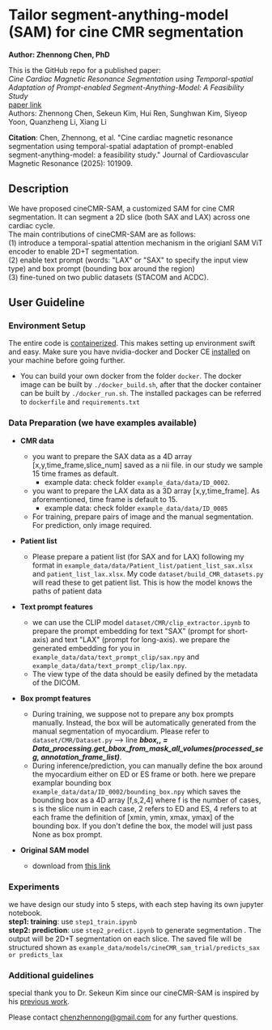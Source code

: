 # Tailor segment-anything-model (SAM) for cine CMR segmentation
**Author: Zhennong Chen, PhD**<br />

This is the GitHub repo for a published paper: <br />
*Cine Cardiac Magnetic Resonance Segmentation using Temporal-spatial Adaptation of Prompt-enabled Segment-Anything-Model: A Feasibility Study*<br />
[paper link](https://www.sciencedirect.com/science/article/pii/S1097664725000717)<br />
Authors: Zhennong Chen, Sekeun Kim, Hui Ren, Sunghwan Kim, Siyeop Yoon, Quanzheng Li, Xiang Li<br />

**Citation**: Chen, Zhennong, et al. "Cine cardiac magnetic resonance segmentation using temporal-spatial adaptation of prompt-enabled segment-anything-model: a feasibility study." Journal of Cardiovascular Magnetic Resonance (2025): 101909.

## Description
We have proposed cineCMR-SAM, a customized SAM for cine CMR segmentation. It can segment a 2D slice (both SAX and LAX) across one cardiac cycle.<br />
The main contributions of cineCMR-SAM are as follows:<br />
(1) introduce a temporal-spatial attention mechanism in the origianl SAM ViT encoder to enable 2D+T segmentation.<br />
(2) enable text prompt (words: "LAX" or "SAX" to specify the input view type) and box prompt (bounding box around the region)<br />
(3) fine-tuned on two public datasets (STACOM and ACDC).<br />


## User Guideline
### Environment Setup
The entire code is [containerized](https://www.docker.com/resources/what-container). This makes setting up environment swift and easy. Make sure you have nvidia-docker and Docker CE [installed](https://docs.nvidia.com/datacenter/cloud-native/container-toolkit/install-guide.html#docker) on your machine before going further. <br />
- You can build your own docker from the folder ```docker```. The docker image can be built by ```./docker_build.sh```, after that the docker container can be built by ```./docker_run.sh```. The installed packages can be referred to ```dockerfile``` and ```requirements.txt``` <br />

### Data Preparation (we have examples available)
- **CMR data**<br />
    - you want to prepare the SAX data as a 4D array [x,y,time_frame,slice_num] saved as a nii file. in our study we sample 15 time frames as default. <br />
        - example data: check folder ```example_data/data/ID_0002```. <br />
    - you want to prepare the LAX data as a 3D array [x,y,time_frame]. As aforementioned, time frame is default to 15. <br />
        - example data: check folder ```example_data/data/ID_0085``` <br />
    - For training, prepare pairs of image and the manual segmentation. For prediction, only image required. <br />

- **Patient list** <br />
    - Please prepare a patient list (for SAX and for LAX) following my format in ```example_data/data/Patient_list/patient_list_sax.xlsx``` and ```patient_list_lax.xlsx```. My code ```dataset/build_CMR_datasets.py``` will read these to get patient list. This is how the model knows the paths of patient data <br />

- **Text prompt features** <br />
    - we can use the CLIP model ```dataset/CMR/clip_extractor.ipynb``` to prepare the prompt embedding for text "SAX" (prompt for short-axis) and text "LAX" (prompt for long-axis). we prepare the generated embedding for you in ```example_data/data/text_prompt_clip/sax.npy``` and ```example_data/data/text_prompt_clip/lax.npy```. <br />
    - The view type of the data should be easily defined by the metadata of the DICOM. <br />

- **Box prompt features** <br />
    - During training, we suppose not to prepare any box prompts manually. Instead, the box will be automatically generated from the manual segmentation of myocardium. Please refer to ```dataset/CMR/Dataset.py``` --> line ***bbox,_,_ = Data_processing.get_bbox_from_mask_all_volumes(processed_seg, annotation_frame_list)***.  <br />
    - During inference/prediction, you can manually define the box around the myocardium either on ED or ES frame or both. here we prepare examplar bounding box ```example_data/data/ID_0002/bounding_box.npy``` which saves the bounding box as a 4D array [f,s,2,4] where f is the number of cases, s is the slice num in each case, 2 refers to ED and ES, 4 refers to at each frame the definition of [xmin, ymin, xmax, ymax] of the bounding box. If you don't define the box, the model will just pass None as box prompt.  <br />

- **Original SAM model**
   - download from [this link](https://github.com/SekeunKim/MediViSTA?tab=readme-ov-file)

### Experiments
we have design our study into 5 steps, with each step having its own jupyter notebook.<br /> 
**step1: training**: use ```step1_train.ipynb```<br />
**step2: prediction**: use ```step2_predict.ipynb``` to generate segmentation . The output will be 2D+T segmentation on each slice. The saved file will be structured shown as ```example_data/models/cineCMR_sam_trial/predicts_sax or predicts_lax``` <br /> 


### Additional guidelines 
special thank you to Dr. Sekeun Kim since our cineCMR-SAM is inspired by his [previous work](https://github.com/SekeunKim/MediViSTA).

Please contact chenzhennong@gmail.com for any further questions.



